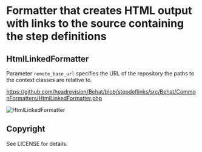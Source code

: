 Formatter that creates HTML output with links to the source containing the step definitions
===========================================================================================

HtmlLinkedFormatter
-------------------

Parameter `remote_base_url` specifies the URL of the repository the paths to the context classes are relative to.

https://github.com/headrevision/Behat/blob/stepdeflinks/src/Behat/CommonFormatters/HtmlLinkedFormatter.php

![HtmlLinkedFormatter](https://raw.github.com/headrevision/Behat/stepdeflinks/html_linked_formatter.png "HtmlLinkedFormatter")

Copyright
---------

See LICENSE for details.
